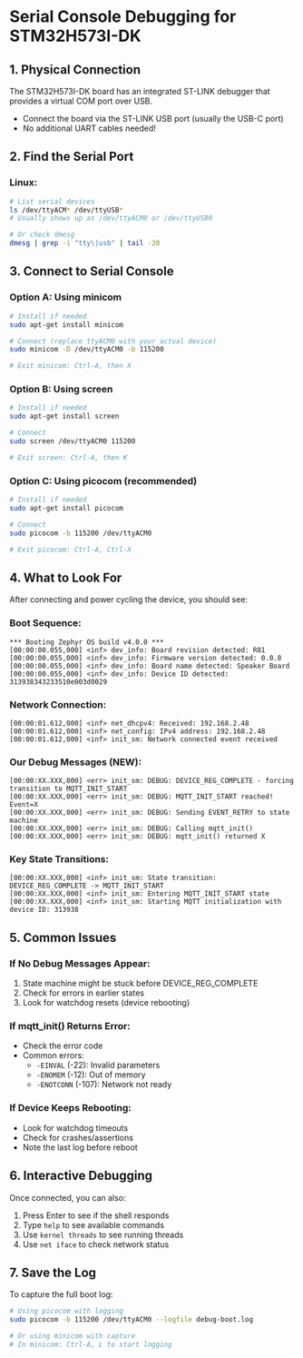# Serial Console Debugging for STM32H573I-DK

## 1. Physical Connection
The STM32H573I-DK board has an integrated ST-LINK debugger that provides a virtual COM port over USB.
- Connect the board via the ST-LINK USB port (usually the USB-C port)
- No additional UART cables needed!

## 2. Find the Serial Port

### Linux:
```bash
# List serial devices
ls /dev/ttyACM* /dev/ttyUSB*
# Usually shows up as /dev/ttyACM0 or /dev/ttyUSB0

# Or check dmesg
dmesg | grep -i "tty\|usb" | tail -20
```

## 3. Connect to Serial Console

### Option A: Using minicom
```bash
# Install if needed
sudo apt-get install minicom

# Connect (replace ttyACM0 with your actual device)
sudo minicom -D /dev/ttyACM0 -b 115200

# Exit minicom: Ctrl-A, then X
```

### Option B: Using screen
```bash
# Install if needed
sudo apt-get install screen

# Connect
sudo screen /dev/ttyACM0 115200

# Exit screen: Ctrl-A, then K
```

### Option C: Using picocom (recommended)
```bash
# Install if needed
sudo apt-get install picocom

# Connect
sudo picocom -b 115200 /dev/ttyACM0

# Exit picocom: Ctrl-A, Ctrl-X
```

## 4. What to Look For

After connecting and power cycling the device, you should see:

### Boot Sequence:
```
*** Booting Zephyr OS build v4.0.0 ***
[00:00:00.055,000] <inf> dev_info: Board revision detected: R01
[00:00:00.055,000] <inf> dev_info: Firmware version detected: 0.0.8
[00:00:00.055,000] <inf> dev_info: Board name detected: Speaker Board
[00:00:00.055,000] <inf> dev_info: Device ID detected: 313938343233510e003d0029
```

### Network Connection:
```
[00:00:01.612,000] <inf> net_dhcpv4: Received: 192.168.2.48
[00:00:01.612,000] <inf> net_config: IPv4 address: 192.168.2.48
[00:00:01.612,000] <inf> init_sm: Network connected event received
```

### Our Debug Messages (NEW):
```
[00:00:XX.XXX,000] <err> init_sm: DEBUG: DEVICE_REG_COMPLETE - forcing transition to MQTT_INIT_START
[00:00:XX.XXX,000] <err> init_sm: DEBUG: MQTT_INIT_START reached! Event=X
[00:00:XX.XXX,000] <err> init_sm: DEBUG: Sending EVENT_RETRY to state machine
[00:00:XX.XXX,000] <err> init_sm: DEBUG: Calling mqtt_init()
[00:00:XX.XXX,000] <err> init_sm: DEBUG: mqtt_init() returned X
```

### Key State Transitions:
```
[00:00:XX.XXX,000] <inf> init_sm: State transition: DEVICE_REG_COMPLETE -> MQTT_INIT_START
[00:00:XX.XXX,000] <inf> init_sm: Entering MQTT_INIT_START state
[00:00:XX.XXX,000] <inf> init_sm: Starting MQTT initialization with device ID: 313938
```

## 5. Common Issues

### If No Debug Messages Appear:
1. State machine might be stuck before DEVICE_REG_COMPLETE
2. Check for errors in earlier states
3. Look for watchdog resets (device rebooting)

### If mqtt_init() Returns Error:
- Check the error code
- Common errors:
  - `-EINVAL` (-22): Invalid parameters
  - `-ENOMEM` (-12): Out of memory
  - `-ENOTCONN` (-107): Network not ready

### If Device Keeps Rebooting:
- Look for watchdog timeouts
- Check for crashes/assertions
- Note the last log before reboot

## 6. Interactive Debugging

Once connected, you can also:
1. Press Enter to see if the shell responds
2. Type `help` to see available commands
3. Use `kernel threads` to see running threads
4. Use `net iface` to check network status

## 7. Save the Log

To capture the full boot log:
```bash
# Using picocom with logging
sudo picocom -b 115200 /dev/ttyACM0 --logfile debug-boot.log

# Or using minicom with capture
# In minicom: Ctrl-A, L to start logging
```
